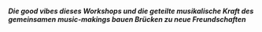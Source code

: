 ##### Die good vibes dieses Workshops und die geteilte musikalische Kraft des gemeinsamen music-makings bauen Brücken zu neue Freundschaften
